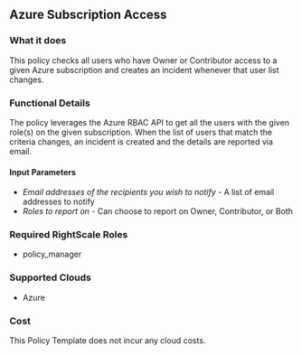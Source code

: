 ## Azure Subscription Access

### What it does
This policy checks all users who have Owner or Contributor access to a given Azure subscription and creates an incident whenever that user list changes.

### Functional Details
The policy leverages the Azure RBAC API to get all the users with the given role(s) on the given subscription.
When the list of users that match the criteria changes, an incident is created and the details are reported via email. 

#### Input Parameters
- *Email addresses of the recipients you wish to notify* - A list of email addresses to notify
- *Roles to report on* - Can choose to report on Owner, Contributor, or Both 

### Required RightScale Roles
- policy_manager

### Supported Clouds
- Azure

### Cost
This Policy Template does not incur any cloud costs.